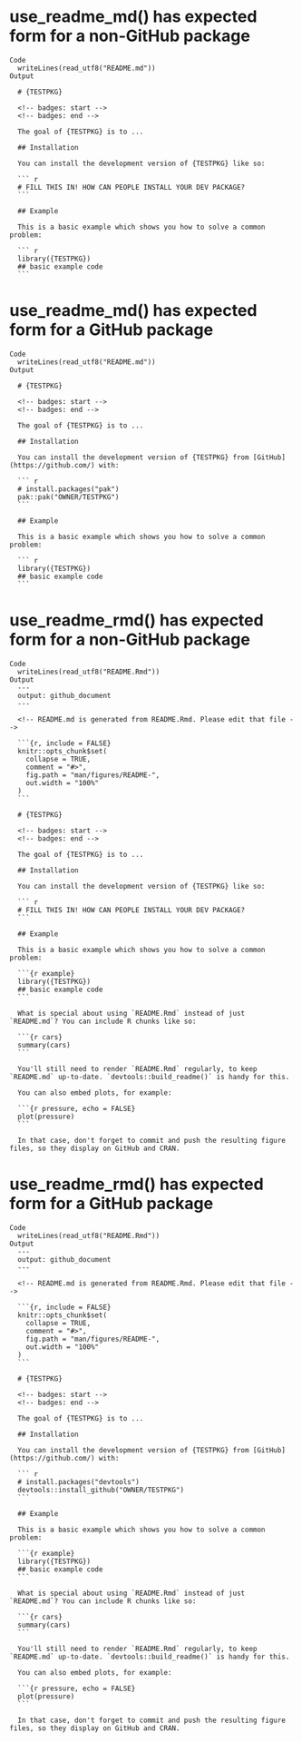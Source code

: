 # use_readme_md() has expected form for a non-GitHub package

    Code
      writeLines(read_utf8("README.md"))
    Output
      
      # {TESTPKG}
      
      <!-- badges: start -->
      <!-- badges: end -->
      
      The goal of {TESTPKG} is to ...
      
      ## Installation
      
      You can install the development version of {TESTPKG} like so:
      
      ``` r
      # FILL THIS IN! HOW CAN PEOPLE INSTALL YOUR DEV PACKAGE?
      ```
      
      ## Example
      
      This is a basic example which shows you how to solve a common problem:
      
      ``` r
      library({TESTPKG})
      ## basic example code
      ```
      

# use_readme_md() has expected form for a GitHub package

    Code
      writeLines(read_utf8("README.md"))
    Output
      
      # {TESTPKG}
      
      <!-- badges: start -->
      <!-- badges: end -->
      
      The goal of {TESTPKG} is to ...
      
      ## Installation
      
      You can install the development version of {TESTPKG} from [GitHub](https://github.com/) with:
      
      ``` r
      # install.packages("pak")
      pak::pak("OWNER/TESTPKG")
      ```
      
      ## Example
      
      This is a basic example which shows you how to solve a common problem:
      
      ``` r
      library({TESTPKG})
      ## basic example code
      ```
      

# use_readme_rmd() has expected form for a non-GitHub package

    Code
      writeLines(read_utf8("README.Rmd"))
    Output
      ---
      output: github_document
      ---
      
      <!-- README.md is generated from README.Rmd. Please edit that file -->
      
      ```{r, include = FALSE}
      knitr::opts_chunk$set(
        collapse = TRUE,
        comment = "#>",
        fig.path = "man/figures/README-",
        out.width = "100%"
      )
      ```
      
      # {TESTPKG}
      
      <!-- badges: start -->
      <!-- badges: end -->
      
      The goal of {TESTPKG} is to ...
      
      ## Installation
      
      You can install the development version of {TESTPKG} like so:
      
      ``` r
      # FILL THIS IN! HOW CAN PEOPLE INSTALL YOUR DEV PACKAGE?
      ```
      
      ## Example
      
      This is a basic example which shows you how to solve a common problem:
      
      ```{r example}
      library({TESTPKG})
      ## basic example code
      ```
      
      What is special about using `README.Rmd` instead of just `README.md`? You can include R chunks like so:
      
      ```{r cars}
      summary(cars)
      ```
      
      You'll still need to render `README.Rmd` regularly, to keep `README.md` up-to-date. `devtools::build_readme()` is handy for this.
      
      You can also embed plots, for example:
      
      ```{r pressure, echo = FALSE}
      plot(pressure)
      ```
      
      In that case, don't forget to commit and push the resulting figure files, so they display on GitHub and CRAN.

# use_readme_rmd() has expected form for a GitHub package

    Code
      writeLines(read_utf8("README.Rmd"))
    Output
      ---
      output: github_document
      ---
      
      <!-- README.md is generated from README.Rmd. Please edit that file -->
      
      ```{r, include = FALSE}
      knitr::opts_chunk$set(
        collapse = TRUE,
        comment = "#>",
        fig.path = "man/figures/README-",
        out.width = "100%"
      )
      ```
      
      # {TESTPKG}
      
      <!-- badges: start -->
      <!-- badges: end -->
      
      The goal of {TESTPKG} is to ...
      
      ## Installation
      
      You can install the development version of {TESTPKG} from [GitHub](https://github.com/) with:
      
      ``` r
      # install.packages("devtools")
      devtools::install_github("OWNER/TESTPKG")
      ```
      
      ## Example
      
      This is a basic example which shows you how to solve a common problem:
      
      ```{r example}
      library({TESTPKG})
      ## basic example code
      ```
      
      What is special about using `README.Rmd` instead of just `README.md`? You can include R chunks like so:
      
      ```{r cars}
      summary(cars)
      ```
      
      You'll still need to render `README.Rmd` regularly, to keep `README.md` up-to-date. `devtools::build_readme()` is handy for this.
      
      You can also embed plots, for example:
      
      ```{r pressure, echo = FALSE}
      plot(pressure)
      ```
      
      In that case, don't forget to commit and push the resulting figure files, so they display on GitHub and CRAN.

